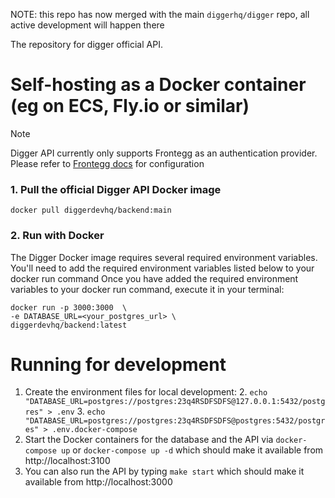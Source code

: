 NOTE: this repo has now merged with the main `diggerhq/digger` repo, all active development will happen there

The repository for digger official API.

# Self-hosting as a Docker container (eg on ECS, Fly.io or similar)

> [!NOTE]
> Digger API currently only supports Frontegg as an authentication provider. Please refer to [Frontegg docs](https://docs.frontegg.com/docs/get-started) for configuration

### 1. Pull the official Digger API Docker image

```
docker pull diggerdevhq/backend:main
```
### 2. Run with Docker
The Digger Docker image requires several required environment variables. You'll need to add the required environment variables listed below to your docker run command
Once you have added the required environment variables to your docker run command, execute it in your terminal:
```
docker run -p 3000:3000  \
-e DATABASE_URL=<your_postgres_url> \
diggerdevhq/backend:latest
```

# Running for development

1. Create the environment files for local development:
   2. `echo "DATABASE_URL=postgres://postgres:23q4RSDFSDFS@127.0.0.1:5432/postgres" > .env`
   3. `echo "DATABASE_URL=postgres://postgres:23q4RSDFSDFS@postgres:5432/postgres" > .env.docker-compose`
2. Start the Docker containers for the database and the API via `docker-compose up` or `docker-compose up -d` which should make it available from http://localhost:3100   
3. You can also run the API by typing `make start` which should make it available from http://localhost:3000



